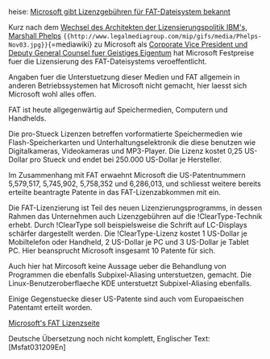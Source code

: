 heise: [Microsoft gibt Lizenzgebühren für FAT-Dateisystem
bekannt](http://www.heise.de/newsticker/data/anw-04.12.03-004/ "wikilink")

Kurz nach dem [Wechsel des Architekten der Lizensierungspolitik IBM\'s,
Marshall
Phelps](http://www.legalmediagroup.com/mip/includes/print.asp?SID=2175 "wikilink")
`{{http://www.legalmediagroup.com/mip/gifs/media/Phelps-Nov03.jpg}}`{=mediawiki}
zu Microsoft als [Corporate Vice President und Deputy General Counsel
fuer Geistiges
Eigentum](http://www.microsoft.com/presspass/features/2003/dec03/12-03ExpandIPQA.asp "wikilink")
hat Microsoft Festpreise fuer die Lizensierung des FAT-Dateisystems
veroeffentlicht.

Angaben fuer die Unterstuetzung dieser Medien und FAT allgemein in
anderen Betriebssystemen hat Microsoft nicht gemacht, hier laesst sich
Microsoft wohl alles offen.

FAT ist heute allgegenwärtig auf Speichermedien, Computern und
Handhelds.

Die pro-Stueck Lizenzen betreffen vorformatierte Speichermedien wie
Flash-Speicherkarten und Unterhaltungselektronik die diese benutzen wie
Digitalkameras, Videokameras und MP3-Player. Die Lizenz kostet 0,25
US-Dollar pro Stueck und endet bei 250.000 US-Dollar je Hersteller.

Im Zusammenhang mit FAT erwaehnt Microsoft die US-Patentnummern
5,579,517, 5,745,902, 5,758,352 und 6,286,013, und schliesst weitere
bereits erteilte beantragte Patente in das FAT-Lizenzabkommen mit ein.

Die FAT-Lizenzierung ist Teil des neuen Lizenzierungsprogramms, in
dessen Rahmen das Unternehmen auch Lizenzgebühren auf die
!ClearType-Technik erhebt. Durch !ClearType soll beispielsweise die
Schrift auf LC-Displays schärfer dargestellt werden. Die
!ClearType-Lizenz kostet 1 US-Dollar je Mobiltelefon oder Handheld, 2
US-Dollar je PC und 3 US-Dollar je Tablet PC. Hier beansprucht Microsoft
insgesamt 10 Patente für sich.

Auch hier hat Mircosoft keine Aussage ueber die Behandlung von
Programmen die ebenfalls Subpixel-Aliasing unterstuetzen, gemacht. Die
Linux-Benutzeroberflaeche KDE unterstuetzt Subpixel-Aliasing ebenfalls.

Einige Gegenstuecke dieser US-Patente sind auch vom Europaeischen
Patentamt erteilt worden.

[Microsoft\'s FAT
Lizenzseite](http://www.microsoft.com/mscorp/ip/tech/fat.asp "wikilink")

Deutsche Übersetzung noch nicht komplett, Englischer Text:
\[Msfat031209En\]
